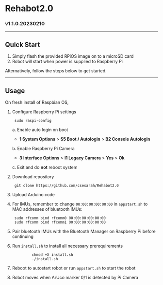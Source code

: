 # Rehabot2.0
### v1.1.0.20230210

---

## Quick Start
1. Simply flash the provided RPiOS image on to a microSD card
2. Robot will start when power is supplied to Raspberry Pi

Alternatively, follow the steps below to get started.

---

## Usage
On fresh install of Raspbian OS,

1. Configure Raspberry Pi settings

        sudo raspi-config

    a. Enable auto login on boot
      - **1 System Options** > **S5 Boot / Autologin** > **B2 Console Autologin**

    b. Enable Raspberry Pi Camera
      - **3 Interface Options** > **I1 Legacy Camera** > **Yes** > **Ok**

    c. Exit and do **not** reboot system 

2. Download repository

        git clone https://github.com/csesarah/Rehabot2.0 

3. Upload Arduino code 

4. For IMUs, remember to change ```00:00:00:00:00:00``` in ```appstart.sh``` to MAC addresses of bluetooth IMUs:
   
        sudo rfcomm bind rfcomm0 00:00:00:00:00:00
        sudo rfcomm bind rfcomm1 00:00:00:00:00:00

5. Pair bluetooth IMUs with the Bluetooth Manager on Raspberry Pi before continuing

6. Run ```install.sh``` to install all necessary prerequirements

                chmod +X install.sh
                ./install.sh

7. Reboot to autostart robot or run ```appstart.sh``` to start the robot

8. Robot moves when ArUco marker 0/1 is detected by Pi Camera